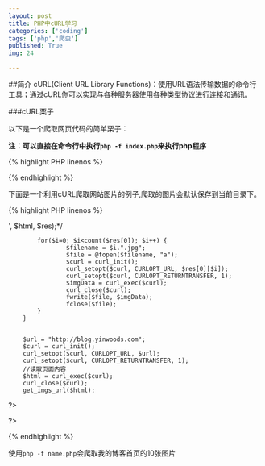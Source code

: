 ```yaml
---
layout: post
title: PHP中cURL学习
categories: ['coding']
tags: ['php','爬虫']
published: True
img: 24

---
```


##简介
cURL(Client URL Library Functions)：使用URL语法传输数据的命令行工具；通过cURL你可以实现与各种服务器使用各种类型协议进行连接和通讯。

###cURL栗子

以下是一个爬取网页代码的简单栗子：

**注：可以直接在命令行中执行`php -f index.php`来执行php程序**

{% highlight PHP linenos %}

<?php
		//初始化cURL
    $url = curl_init();
    
    //设定cURL要访问网站
    curl_setopt($url, CURLOPT_URL, "www.baidu.com");

    //把cURL返回值转为string类型
    curl_setopt($url, CURLOPT_RETURNTRANSFER, 1);

    //执行cURL
    $output = curl_exec($url);
    
    //关闭cURL释放资源！不要忘记！！！
    curl_close($url);
    
    print $output;

?>


{% endhighlight %}

下面是一个利用cURL爬取网站图片的例子,爬取的图片会默认保存到当前目录下。

{% highlight PHP linenos %}

<?php

		function get_imgs_url($html) {
			//匹配图片url
			preg_match_all('/http:.*?(.*?\.jpg)/', $html, $res);
			/*preg_match_all('<img.*?src=[\'|\"](.*?(?:[\.jpg]))[\'|\"].*?[\/]?>', $html, $res);*/
			
			for($i=0; $i<count($res[0]); $i++) {
					$filename = $i.".jpg";
					$file = @fopen($filename, "a");
					$curl = curl_init();
					curl_setopt($curl, CURLOPT_URL, $res[0][$i]);
					curl_setopt($curl, CURLOPT_RETURNTRANSFER, 1);
					$imgData = curl_exec($curl);
					curl_close($curl);
					fwrite($file, $imgData);
					fclose($file);
			}
		}


		$url = "http://blog.yinwoods.com";
		$curl = curl_init();
		curl_setopt($curl, CURLOPT_URL, $url);
		curl_setopt($curl, CURLOPT_RETURNTRANSFER, 1);
		//读取页面内容
		$html = curl_exec($curl);
		curl_close($curl);
		get_imgs_url($html);
?>

?>


{% endhighlight %}

使用`php -f name.php`会爬取我的博客首页的10张图片
